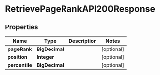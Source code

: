 

# RetrievePageRankAPI200Response


## Properties

| Name | Type | Description | Notes |
|------------ | ------------- | ------------- | -------------|
|**pageRank** | **BigDecimal** |  |  [optional] |
|**position** | **Integer** |  |  [optional] |
|**percentile** | **BigDecimal** |  |  [optional] |



